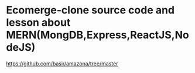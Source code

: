 # Ecomerge-clone source code and lesson about MERN(MongDB,Express,ReactJS,NodeJS) 
https://github.com/basir/amazona/tree/master
